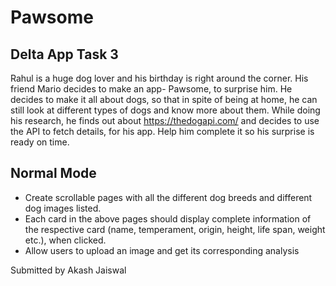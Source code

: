# Pawsome
## Delta App Task 3

Rahul is a huge dog lover and his birthday is right around the corner. His friend Mario decides to make an app- Pawsome, to surprise him. He decides to make it all about dogs, so that in spite of being at home, he can still look at different types of dogs and know more about them. While doing his research, he finds out about https://thedogapi.com/ and decides to use the API to fetch details, for his app. Help him complete it so his surprise is ready on time.

## Normal Mode

<ul>
  <li>Create scrollable pages with all the different dog breeds and different dog images listed.</li>
  <li>Each card in the above pages should display complete information of the respective card (name, temperament, origin, height, life span, weight etc.), when clicked.</li>
  <li>Allow users to upload an image and get its corresponding analysis</li>
</ul>

Submitted by Akash Jaiswal
